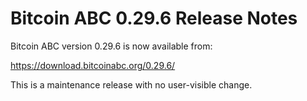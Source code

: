 # Bitcoin ABC 0.29.6 Release Notes

Bitcoin ABC version 0.29.6 is now available from:

  <https://download.bitcoinabc.org/0.29.6/>

This is a maintenance release with no user-visible change.
